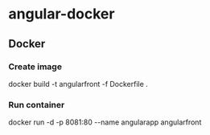 # angular-docker

## Docker
### Create image
docker build -t angularfront -f Dockerfile .
### Run container
docker run -d -p 8081:80 --name angularapp angularfront
